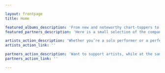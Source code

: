 ```yaml
---

layout: frontpage
title: Home

featured_albums_description: 'From new and noteworthy chart-toppers to platinums, here are a few albums we’re proud to have produced.'
featured_partners_description: 'Here is a small selection of the companies and businesses that have decided to support new artists as a sponsor.'

artists_action_description: 'Whether you’re a solo performer or a perfect-circle band, contact us and apply for a partnership. Get your music produced, published, and heard.'
artists_action_link: ''

partners_action_description: 'Want to support artists, while at the same time, promote your company brand? Apply for a sponsorship spot, and partner with an artist.'
partners_action_link: ''

---
```

